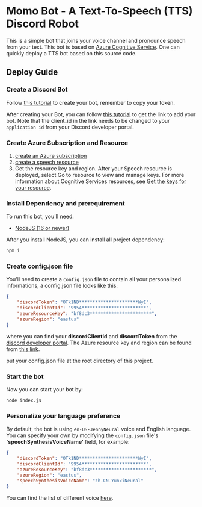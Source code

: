 # Momo Bot - A Text-To-Speech (TTS) Discord Robot
This is a simple bot that joins your voice channel and pronounce speech from your text. This bot is based on [Azure Cognitive Service](https://azure.microsoft.com/en-us/services/cognitive-services/#overview). One can quickly deploy a TTS bot based on this source code.

## Deploy Guide
### Create a Discord Bot
Follow [this tutorial](https://discordjs.guide/preparations/setting-up-a-bot-application.html#creating-your-bot) to create your bot, remember to copy your token.

After creating your Bot, you can follow [this tutorial](https://v12.discordjs.guide/preparations/adding-your-bot-to-servers.html#bot-invite-links) to get the link to add your bot. Note that the client_id in the link needs to be changed to your `application id` from your Discord developer portal.

### Create Azure Subscription and Resource
1. [create an Azure subscription](https://azure.microsoft.com/en-us/free/cognitive-services/)
2.  [create a speech resource](https://portal.azure.com/#create/Microsoft.CognitiveServicesSpeechServices)
3.  Get the resource key and region. After your Speech resource is deployed, select Go to resource to view and manage keys. For more information about Cognitive Services resources, see [Get the keys for your resource](https://docs.microsoft.com/en-us/azure/cognitive-services/cognitive-services-apis-create-account?tabs=multiservice%2Cwindows#get-the-keys-for-your-resource).

### Install Dependency and prerequirement
To run this bot, you'll need:
- [NodeJS (16 or newer)](https://nodejs.org/)

After you install NodeJS, you can install all project dependency:
```bash
npm i
``` 

### Create config.json file
You'll need to create a `config.json` file to contain all your personalized informations, a config.json file looks like this:
```json
{
    "discordToken": "OTk1ND**********************WyI",
    "discordClientId": "9954************************",
    "azureResourceKey": "bf8dc3***********************",
    "azureRegion": "eastus"
}
```
where you can find your **discordClientId** and **discordToken** from the [discord developer portal](https://discord.com/developers). The Azure resource key and region can be found from [this link](https://docs.microsoft.com/en-us/azure/cognitive-services/cognitive-services-apis-create-account?tabs=multiservice%2Cwindows#get-the-keys-for-your-resource).

put your config.json file at the root directory of this project.

### Start the bot
Now you can start your bot by:
```bash
node index.js
```

### Personalize your language preference
By default, the bot is using `en-US-JennyNeural` voice and English language. You can specify your own by modifying the `config.json` file's **'speechSynthesisVoiceName'** field, for example: 
```json
{
    "discordToken": "OTk1ND**********************WyI",
    "discordClientId": "9954************************",
    "azureResourceKey": "bf8dc3***********************",
    "azureRegion": "eastus",
    "speechSynthesisVoiceName": "zh-CN-YunxiNeural"
}

```
You can find the list of different voice [here](https://docs.microsoft.com/en-us/azure/cognitive-services/speech-service/language-support?tabs=speechtotext#text-to-speech).